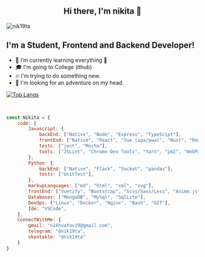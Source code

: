 <h2 align="center">Hi there, I'm nikita 👋</h2>

<p align=left> <img src=https://komarev.com/ghpvc/?username=nik19ta alt=nik19ta /> </p>


## I'm a Student, Frontend and Backend Developer!


- 🌱 I’m currently learning everything 🤣
- 🎓 I'm going to College (ithub) 
- 🔥 I'm trying to do something new. 
- 🤯 I'm looking for an adventure on my head.

[![Top Langs](https://github-readme-stats.vercel.app/api/top-langs/?username=nik19ta&layout=compact&theme=radical&bg_color=0000&show_icons=false&hide_border=true&langs_count=8)](https://github.com/nik19ta)

<br />

```js
const Nikita = {
    code: {
        Javascript: {
            backEnd: ["Native", "Node", "Express", "TypeScipt"],
            frontEnd: ["Native", "React", "Vue (spa/pwa)", "Nuxt", "React Native"],
            tests: ["jest", "Mocha"],
            tools: ["JSLint", "Chrome Dev Tools", "Yarn", "pm2", "WebPack"]
        },
        Python: {
            backEnd: ["Native", "Flask", "Socket", "pandas"],
            tests: ["UnitTest"],
        },
        markupLanguages: ["md", "html", "xml", "svg"],
        frontEnd: ["Vuetify", "Bootstrap", "Scss/Sass/Less", "Anime.js", "Animate.css"],
        Databases: ["MongoDB", "MySql", "SqlLite"],
        DevOps: ["Linux", "Docker", "Nginx", "Bash", "GIT"],
        Ide: "VSCode",
    },
    ConnectWithMe: {
        gmail: "nikhvatov19@gmail.com",
        telegram: "@nik19ta",
        vkontakte: "@nik19ta"
    }
}
```

